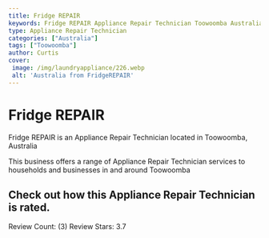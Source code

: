 ```yaml
---
title: Fridge REPAIR
keywords: Fridge REPAIR Appliance Repair Technician Toowoomba Australia 
type: Appliance Repair Technician 
categories: ["Australia"]
tags: ["Toowoomba"]
author: Curtis
cover:
 image: /img/laundryappliance/226.webp
 alt: 'Australia from FridgeREPAIR'
---
```


# Fridge REPAIR
Fridge REPAIR is an Appliance Repair Technician located in Toowoomba, Australia

This business offers a range of Appliance Repair Technician services to households and businesses in and around Toowoomba

## Check out how this Appliance Repair Technician is rated.
Review Count: (3)
Review Stars: 3.7

